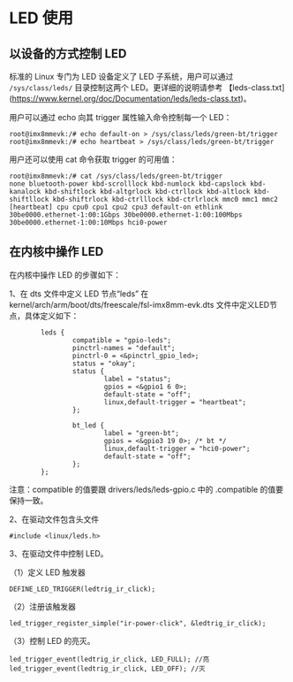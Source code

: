# LED 使用

## 以设备的方式控制 LED

标准的 Linux 专门为 LED 设备定义了 LED 子系统，用户可以通过 ``/sys/class/leds/`` 目录控制这两个 LED。更详细的说明请参考 【leds-class.txt](https://www.kernel.org/doc/Documentation/leds/leds-class.txt)。

用户可以通过 echo 向其 trigger 属性输入命令控制每一个 LED：

```
root@imx8mmevk:/# echo default-on > /sys/class/leds/green-bt/trigger 
root@imx8mmevk:/# echo heartbeat > /sys/class/leds/green-bt/trigger
```

用户还可以使用 cat 命令获取 trigger 的可用值：

```
root@imx8mmevk:/# cat /sys/class/leds/green-bt/trigger                 
none bluetooth-power kbd-scrolllock kbd-numlock kbd-capslock kbd-kanalock kbd-shiftlock kbd-altgrlock kbd-ctrllock kbd-altlock kbd-shiftllock kbd-shiftrlock kbd-ctrlllock kbd-ctrlrlock mmc0 mmc1 mmc2 [heartbeat] cpu cpu0 cpu1 cpu2 cpu3 default-on ethlink 30be0000.ethernet-1:00:1Gbps 30be0000.ethernet-1:00:100Mbps 30be0000.ethernet-1:00:10Mbps hci0-power 
```

## 在内核中操作 LED

在内核中操作 LED 的步骤如下：

1、在 dts 文件中定义 LED 节点“leds” 在 kernel/arch/arm/boot/dts/freescale/fsl-imx8mm-evk.dts 文件中定义LED节点，具体定义如下：

```
        leds {
                compatible = "gpio-leds";
                pinctrl-names = "default";
                pinctrl-0 = <&pinctrl_gpio_led>;
                status = "okay";
                status {
                        label = "status";
                        gpios = <&gpio1 6 0>;
                        default-state = "off";
                        linux,default-trigger = "heartbeat";
                };

                bt_led {
                        label = "green-bt";
                        gpios = <&gpio3 19 0>; /* bt */
                        linux,default-trigger = "hci0-power";
                        default-state = "off";
                };
        };

```

注意：compatible 的值要跟 drivers/leds/leds-gpio.c 中的 .compatible 的值要保持一致。

2、在驱动文件包含头文件

```
#include <linux/leds.h>
```

3、在驱动文件中控制 LED。

（1）定义 LED 触发器

```
DEFINE_LED_TRIGGER(ledtrig_ir_click);
```

（2）注册该触发器

```
led_trigger_register_simple("ir-power-click", &ledtrig_ir_click);
```

（3）控制 LED 的亮灭。

```
led_trigger_event(ledtrig_ir_click, LED_FULL); //亮 
led_trigger_event(ledtrig_ir_click, LED_OFF); //灭
```